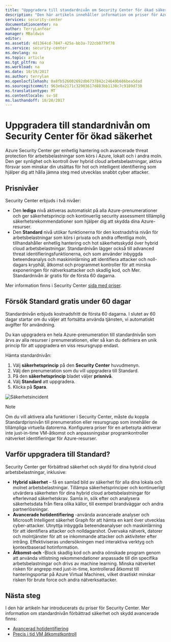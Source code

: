 ```yaml
---
title: "Uppgradera till standardnivån om Security Center för ökad säkerhet | Microsoft Docs"
description: "Den här artikeln innehåller information om priser för Azure Security Center."
services: security-center
documentationcenter: na
author: TerryLanfear
manager: MBaldwin
editor: 
ms.assetid: 4d1364cd-7847-425a-bb3a-722cb0779f78
ms.service: security-center
ms.devlang: na
ms.topic: article
ms.tgt_pltfrm: na
ms.workload: na
ms.date: 10/19/2017
ms.author: terrylan
ms.openlocfilehash: 0a8fb526602692db6737842c24649b686bea5dad
ms.sourcegitcommit: 963e0a2171c32903617d883bb1130c7c9189d730
ms.translationtype: MT
ms.contentlocale: sv-SE
ms.lasthandoff: 10/20/2017
---
```

# <a name="upgrade-to-security-centers-standard-tier-for-enhanced-security"></a>Uppgradera till standardnivån om Security Center för ökad säkerhet
Azure Security Center ger enhetlig hantering och avancerade threat protection för arbetsbelastningar som körs i Azure, lokalt och i andra moln. Den ger synlighet och kontroll över hybrid cloud arbetsbelastningar, aktiva försvar som minskar din utsättas för hot och intelligent identifiering som hjälper dig att hålla jämna steg med utvecklas snabbt cyber attacker.

## <a name="pricing-tiers"></a>Prisnivåer
Security Center erbjuds i två nivåer:

- Den **lediga** nivå aktiveras automatiskt på alla Azure-prenumerationer och ger säkerhetsprincip och kontinuerlig security assessment tillämplig säkerhetsrekommendationer som hjälper dig att skydda dina Azure-resurser.
- Den **Standard** nivå utökar funktionerna för den kostnadsfria nivån för arbetsbelastningar som körs i privata och andra offentliga moln, tillhandahåller enhetlig hantering och hot säkerhetsskydd över hybrid cloud arbetsbelastningar. Standardnivån lägger också till advanced threat identifieringsfunktionerna, och som använder inbyggda beteendeanalys och maskininlärning att identifiera attacker och noll-dagars kryphål, åtkomst och programmet kontroller för att minska exponeringen för nätverksattacker och skadlig kod, och Mer. Standardnivån är gratis för de första 60 dagarna.

Mer information finns i Security Center [sida med priser](https://azure.microsoft.com/pricing/details/security-center/).

## <a name="try-standard-free-for-60-days"></a>Försök Standard gratis under 60 dagar
Standardnivån erbjuds kostnadsfritt de första 60 dagarna. I slutet av 60 dagar startar om du väljer att fortsätta använda tjänsten, vi automatiskt avgifter för användning.

Du kan uppgradera en hela Azure-prenumeration till standardnivån som ärvs av alla resurser i prenumerationen, eller så kan du definiera en unik princip för att uppgradera en viss resursgrupp endast.

Hämta standardnivån:

1. Välj **säkerhetsprincip** på den **Security Center** huvudmenyn.
2. Välj den prenumeration som du vill uppgradera till Standard.
3. På den **säkerhetsprincip** bladet väljer **prisnivå**.
4. Välj **Standard** att uppgradera.
5. Klicka på **Spara**.

![Säkerhetsincident][1]

> [!NOTE]
> Om du vill aktivera alla funktioner i Security Center, måste du koppla Standardprisnivån till prenumeration eller resursgrupp som innehåller de tillämpliga virtuella datorerna. Konfigurera priser för en arbetsyta aktiverar inte just-in-time VM-åtkomst och anpassningsbar programkontroller nätverket identifieringar för Azure-resurser.
>
>

## <a name="why-upgrade-to-standard"></a>Varför uppgradera till Standard?
Security Center ger förbättrad säkerhet och skydd för dina hybrid cloud arbetsbelastningar, inklusive:

- **Hybrid säkerhet** – få en samlad bild av säkerhet för alla dina lokala och molnet arbetsbelastningar. Tillämpa säkerhetsprinciper och kontinuerligt utvärdera säkerheten för dina hybrid cloud arbetsbelastningar för efterlevnad säkerhetskrav. Samla in, sök efter och analysera säkerhetsdata från flera olika källor, till exempel brandväggar och andra partnerlösningar.
- **Avancerade hotidentifiering** -använda avancerade analyser och Microsoft Intelligent säkerhet Graph för att hämta en kant över utvecklas cyber-attacker.  Utnyttja inbyggda beteendeanalyser och maskinlärning för att identifiera attacker och nolldagarshot. Övervaka nätverk, datorer och molntjänster för att se inkommande attacker och aktiviteter efter intrång. Effektiviseras undersökningen med interaktiva verktyg och kontextbaserad hotinformation.
- **Åtkomst-och** -Block skadlig kod och andra oönskade program genom att använda vitlistning rekommendationer anpassade till din specifika arbetsbelastningar och drivs av machine learning. Minska nätverket risken för angrepp med just-in-time, kontrollerad åtkomst till hanteringsportar på Azure Virtual Machines, vilket drastiskt minskar risken för brute force och andra nätverksattacker.


## <a name="next-steps"></a>Nästa steg
I den här artikeln har introducerats du priser för Security Center. Mer information om standardnivån förbättrad säkerhet och skydd avancerade finns:

- [Avancerad hotidentifiering](security-center-threat-report.md)
- [Precis i tid VM åtkomstkontroll](security-center-just-in-time.md)

<!--Image references-->
[1]: ./media/security-center-pricing/get-standard.png
